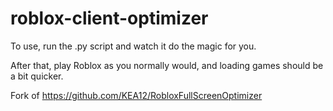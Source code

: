 # roblox-client-optimizer

To use, run the .py script and watch it do the magic for you.

After that, play Roblox as you normally would, and loading games should be a bit quicker.

Fork of https://github.com/KEA12/RobloxFullScreenOptimizer
